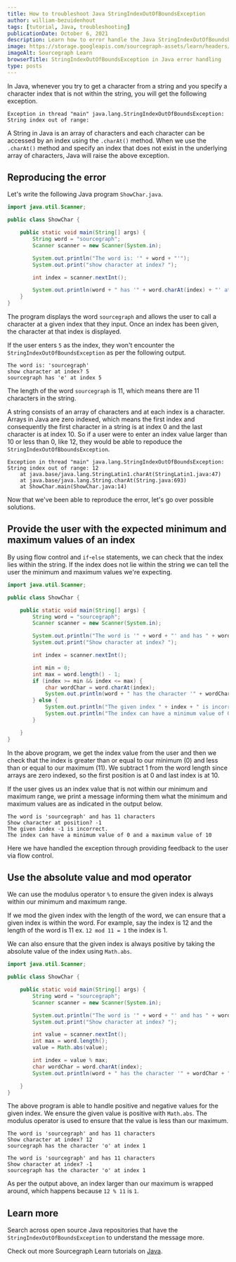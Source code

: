```yaml
---
title: How to troubleshoot Java StringIndexOutOfBoundsException
author: william-bezuidenhout
tags: [tutorial, Java, troubleshooting]
publicationDate: October 6, 2021
description: Learn how to error handle the Java StringIndexOutOfBoundsException
image: https://storage.googleapis.com/sourcegraph-assets/learn/headers/sourcegraph-learn-header.png
imageAlt: Sourcegraph Learn
browserTitle: StringIndexOutOfBoundsException in Java error handling
type: posts
---
```


In Java, whenever you try to get a character from a string and you specify a character index that is not within the string, you will get the following exception.

```
Exception in thread "main" java.lang.StringIndexOutOfBoundsException: String index out of range:
```

A String in Java is an array of characters and each character can be accessed by an index using the `.charAt()` method. When we use the `.charAt()` method and specify an index that does not exist in the underlying array of characters, Java will raise the above exception.

## Reproducing the error
Let's write the following Java program `ShowChar.java`.

```java
import java.util.Scanner;

public class ShowChar {

    public static void main(String[] args) {
        String word = "sourcegraph";
        Scanner scanner = new Scanner(System.in);

        System.out.println("The word is: '" + word + "'");
        System.out.print("show character at index? ");

        int index = scanner.nextInt();

        System.out.println(word + " has '" + word.charAt(index) + "' at index " + index);
    }
}
```

The program displays the word `sourcegraph` and allows the user to call a character at a given index that they input. Once an index has been given, the character at that index is displayed.

If the user enters `5` as the index, they won't encounter the `StringIndexOutOfBoundsException` as per the following output.

```
The word is: 'sourcegraph'
show character at index? 5
sourcegraph has 'e' at index 5
```

The length of the word `sourcegraph` is 11, which means there are 11 characters in the string.

A string consists of an array of characters and at each index is a character. Arrays in Java are zero indexed, which means the first index and consequently the first character in a string is at index 0 and the last character is at index 10. So if a user were to enter an index value larger than 10 or less than 0, like 12, they would be able to repoduce the `StringIndexOutOfBboundsException`.

```
Exception in thread "main" java.lang.StringIndexOutOfBoundsException: String index out of range: 12
	at java.base/java.lang.StringLatin1.charAt(StringLatin1.java:47)
	at java.base/java.lang.String.charAt(String.java:693)
	at ShowChar.main(ShowChar.java:14)
```

Now that we've been able to reproduce the error, let's go over possible solutions.

## Provide the user with the expected minimum and maximum values of an index

By using flow control and `if`-`else` statements, we can check that the index lies within the string. If the index does not lie within the string we can tell the user the minimum and maximum values we're expecting.

```java
import java.util.Scanner;

public class ShowChar {

    public static void main(String[] args) {
        String word = "sourcegraph";
        Scanner scanner = new Scanner(System.in);

        System.out.println("The word is '" + word + "' and has " + word.length() + " characters");
        System.out.print("Show character at index? ");

        int index = scanner.nextInt();

        int min = 0;
        int max = word.length() - 1;
        if (index >= min && index <= max) {
            char wordChar = word.charAt(index);
            System.out.println(word + " has the character '" + wordChar + "' at index " + index);
        } else {
            System.out.println("The given index " + index + " is incorrect.");
            System.out.println("The index can have a minimum value of 0 and a maximum value of " + max);
        }

    }
}
```

In the above program, we get the index value from the user and then we check that the index is greater than or equal to our minimum (0) and less than or equal to our maximum (11). We subtract 1 from the word length since arrays are zero indexed, so the first position is at 0 and last index is at 10.

If the user gives us an index value that is not within our minimum and maximum range, we print a message informing them what the minimum and maximum values are as indicated in the output below.

```
The word is 'sourcegraph' and has 11 characters
Show character at position? -1
The given index -1 is incorrect.
The index can have a minimum value of 0 and a maximum value of 10

```

Here we have handled the exception through providing feedback to the user via flow control.

## Use the absolute value and mod operator

We can use the modulus operator `%` to ensure the given index is always within our minimum and maximum range.

If we mod the given index with the length of the word, we can ensure that a given index is within the word. For example, say the index is 12 and the length of the word is 11 ex. `12 mod 11 = 1` the index is 1.

We can also ensure that the given index is always positive by taking the absolute value of the index using `Math.abs`.

```java
import java.util.Scanner;

public class ShowChar {

    public static void main(String[] args) {
        String word = "sourcegraph";
        Scanner scanner = new Scanner(System.in);

        System.out.println("The word is '" + word + "' and has " + word.length() + " characters");
        System.out.print("Show character at index? ");

        int value = scanner.nextInt();
        int max = word.length();
        value = Math.abs(value);

        int index = value % max;
        char wordChar = word.charAt(index);
        System.out.println(word + " has the character '" + wordChar + "' at index " + index);

    }
}
```

The above program is able to handle positive and negative values for the given index. We ensure the given value is positive with `Math.abs`. The modulus operator is used to ensure that the value is less than our maximum. 

```
The word is 'sourcegraph' and has 11 characters
Show character at index? 12
sourcegraph has the character 'o' at index 1

The word is 'sourcegraph' and has 11 characters
Show character at index? -1
sourcegraph has the character 'o' at index 1
```

As per the output above, an index larger than our maximum is wrapped around, which happens because `12 % 11` is `1`.

## Learn more

Search across open source Java repositories that have the `StringIndexOutOfBoundsException` to understand the message more.

<SourcegraphSearch query="StringIndexOutOfBoundsException lang:java" patternType="literal"/>

Check out more Sourcegraph Learn tutorials on [Java](https://learn.sourcegraph.com/tags/java).
